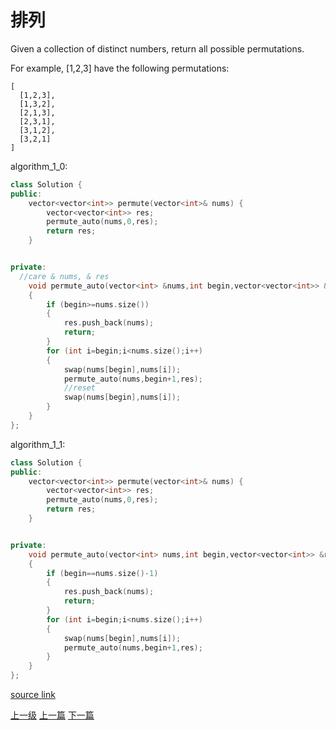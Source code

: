 # 排列

Given a collection of distinct numbers, return all possible permutations.

For example,
[1,2,3] have the following permutations:

```
[
  [1,2,3],
  [1,3,2],
  [2,1,3],
  [2,3,1],
  [3,1,2],
  [3,2,1]
]
```


algorithm_1_0:
```c++
class Solution {
public:
    vector<vector<int>> permute(vector<int>& nums) {
        vector<vector<int>> res;
        permute_auto(nums,0,res);
        return res;
    }


private:
  //care & nums, & res
    void permute_auto(vector<int> &nums,int begin,vector<vector<int>> &res)
    {
        if (begin>=nums.size())
        {
            res.push_back(nums);
            return;
        }
        for (int i=begin;i<nums.size();i++)
        {
            swap(nums[begin],nums[i]);
            permute_auto(nums,begin+1,res);
            //reset
            swap(nums[begin],nums[i]);
        }
    }
};
```

algorithm_1_1:
```c++
class Solution {
public:
    vector<vector<int>> permute(vector<int>& nums) {
        vector<vector<int>> res;
        permute_auto(nums,0,res);
        return res;
    }


private:
    void permute_auto(vector<int> nums,int begin,vector<vector<int>> &res)
    {
        if (begin==nums.size()-1)
        {
            res.push_back(nums);
            return;
        }
        for (int i=begin;i<nums.size();i++)
        {
            swap(nums[begin],nums[i]);
            permute_auto(nums,begin+1,res);
        }
    }
};
```

[source link](https://leetcode.com/problems/permutations/discuss/)



[上一级](base.md)
[上一篇](Multiply_Strings.md)
[下一篇](Permutations_II.md)
